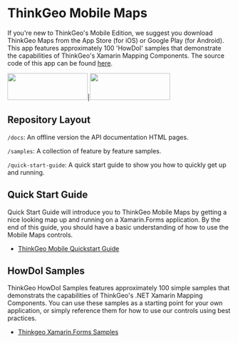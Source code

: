 # ThinkGeo Mobile Maps

If you're new to ThinkGeo's Mobile Edition, we suggest you download ThinkGeo Maps from the App Store (for iOS) or Google Play (for Android). This app features approximately 100 'HowDoI' samples that demonstrate the capabilities of ThinkGeo's Xamarin Mapping Components. The source code of this app can be found [here](https://gitlab.com/thinkgeo/public/thinkgeo-mobile-maps/-/tree/master/samples/xamarin-forms/HowDoISample). 

[<img src="https://gitlab.com/thinkgeo/public/thinkgeo-mobile-maps/-/raw/develop/quickstartguide/assets/Apple_Store_Badge.png"  width="180" height="60">](https://apps.apple.com/us/app/igis/id1559817900)|[<img src="https://gitlab.com/thinkgeo/public/thinkgeo-mobile-maps/-/raw/develop/quickstartguide/assets/Google_Play_Badge.png"  width="180" height="60">](https://play.google.com/store/apps/details?id=com.thinkgeo.androidhowdoi)

## Repository Layout

`/docs`: An offline version the API documentation HTML pages.

`/samples`: A collection of feature by feature samples.

`/quick-start-guide`: A quick start guide to show you how to quickly get up and running.

## Quick Start Guide
Quick Start Guide will introduce you to ThinkGeo Mobile Maps by getting a nice looking map up and running on a Xamarin.Forms application. By the end of this guide, you should have a basic understanding of how to use the Mobile Maps controls.

- [ThinkGeo Mobile Quickstart Guide](https://gitlab.com/thinkgeo/public/thinkgeo-mobile-maps/-/tree/develop/QuickStartGuides?ref_type=heads)

## HowDoI Samples

ThinkGeo HowDoI Samples features approximately 100 simple samples that demonstrats the capabilities of ThinkGeo's .NET Xamarin Mapping Components. You can use these samples as a starting point for your own application, or simply reference them for how to use our controls using best practices.

- [Thinkgeo Xamarin.Forms Samples](https://gitlab.com/thinkgeo/public/thinkgeo-mobile-maps/-/tree/master/samples/ios)




